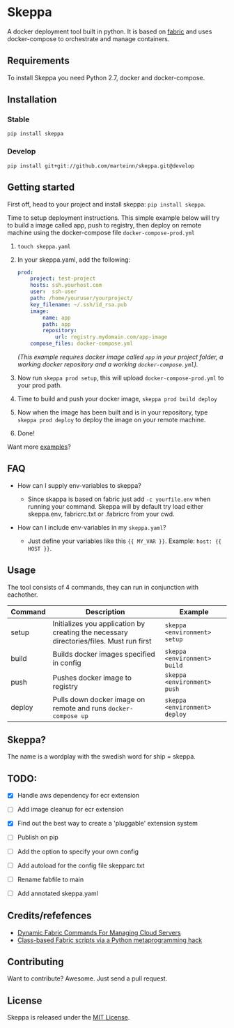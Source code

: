 # Skeppa

A docker deployment tool built in python. It is based on [fabric](http://www.fabfile.org/) and uses docker-compose to orchestrate and manage containers.


## Requirements

To install Skeppa you need Python 2.7, docker and docker-compose.


## Installation

### Stable

    pip install skeppa

### Develop

    pip install git+git://github.com/marteinn/skeppa.git@develop


## Getting started

First off, head to your project and install skeppa: `pip install skeppa`.

Time to setup deployment instructions. This simple example below will try to build a image called app, push to registry, then deploy on remote machine using the docker-compose file `docker-compose-prod.yml`

1. `touch skeppa.yaml`
2. In your skeppa.yaml, add the following:

    ```yaml
    prod:
        project: test-project
        hosts: ssh.yourhost.com
        user:  ssh-user
        path: /home/youruser/yourproject/
        key_filename: ~/.ssh/id_rsa.pub
        image:
            name: app
            path: app
            repository:
                url: registry.mydomain.com/app-image
        compose_files: docker-compose.yml
    ```

    _(This example requires docker image called `app` in your project folder, a working docker repository and a working `docker-compose.yml`)._

3. Now run `skeppa prod setup`, this will upload `docker-compose-prod.yml` to your prod path.
4. Time to build and push your docker image, `skeppa prod build deploy`
5. Now when the image has been built and is in your repository, type `skeppa prod deploy` to deploy the image on your remote machine.
6. Done!

Want more [examples](https://github.com/marteinn/Skeppa/tree/develop/examples/)?

## FAQ

- How can I supply env-variables to skeppa?
    - Since skappa is based on fabric just add `-c yourfile.env` when running your command. Skeppa will by default try load either skeppa.env, fabricrc.txt or .fabricrc from your cwd.

- How can I include env-variables in my `skeppa.yaml`?
    - Just define your variables like this `{{ MY_VAR }}`. Example: `host: {{ HOST }}`.


## Usage

The tool consists of 4 commands, they can run in conjunction with eachother.

|Command|Description|Example|
|----------|-------------|-------------|
|setup|Initializes you application by creating the necessary directories/files. Must run first|`skeppa <environment> setup`|
|build|Builds docker images specified in config|`skeppa <environment> build`|
|push|Pushes docker image to registry|`skeppa <environment> push`|
|deploy|Pulls down docker image on remote and runs `docker-compose up`|`skeppa <environment> deploy`|


## Skeppa?

The name is a wordplay with the swedish word for ship = skeppa.


## TODO:
- [x] Handle aws dependency for ecr extension
- [ ] Add image cleanup for ecr extension
- [x] Find out the best way to create a 'pluggable' extension system
- [ ] Publish on pip
- [ ] Add the option to specify your own config
- [ ] Add autoload for the config file skepparc.txt
- [ ] Rename fabfile to main
- [ ] Add annotated skeppa.yaml


## Credits/refefences

- [Dynamic Fabric Commands For Managing Cloud Servers](http://www.asktherelic.com/2011/02/17/dynamic-fabric-commands-for-managing-cloud-servers/)
- [Class-based Fabric scripts via a Python metaprogramming hack](http://www.saltycrane.com/blog/2010/09/class-based-fabric-scripts-metaprogramming-hack/)


## Contributing

Want to contribute? Awesome. Just send a pull request.


## License

Skeppa is released under the [MIT License](http://www.opensource.org/licenses/MIT).
